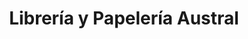 ---
title: "Librería y Papelería Austral"
url: /cuenca/libreria-y-papeleria-austral/
shop: material de oficina
---